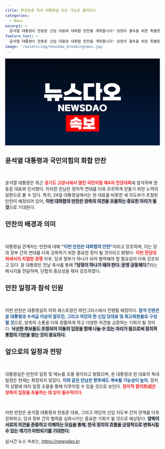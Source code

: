 ```yaml
---
title: 尹한동훈 독대 대통령실 모든 가능성 열려있다
categories:
  - News
excerpt: >
  윤석열 대통령이 한동훈 신임 대표와 대화합 만찬을 개최합니다! 당정의 결속을 위한 특별한 저녁, 무엇이 논의될까요? 클릭하면 만찬의 비밀이 밝혀집니다!
feature_text: >
  윤석열 대통령이 한동훈 신임 대표와 대화합 만찬을 개최합니다! 당정의 결속을 위한 특별한 저녁, 무엇이 논의될까요? 클릭하면 만찬의 비밀이 밝혀집니다!
image: '/assets/img/newsdao_breakingnews.jpg'
---
```


<p><img src="/assets/img/newsdao_breakingnews.jpg" alt="ontimetimes 속보" /></p>

<h2 data-ke-size="size26">윤석열 대통령과 국민의힘의 화합 만찬</h2>

<p data-ke-size="size16">&nbsp;</p>

<p>윤석열 대통령은 최근 <b><span style="color: #ee2323;">경기도 고양시에서 열린 국민의힘 제4차 전당대회</span></b>에 참석하며 한동훈 대표와 인사했다. 이러한 만남은 정치적 연대를 더욱 끈끈하게 만들기 위한 노력의 일환으로 볼 수 있다. 특히, 24일 대통령실에서는 한 대표를 비롯한 새 지도부가 초청된 만찬이 예정되어 있어, <b><span style="background-color: #21538527;">이번 대화합의 만찬은 양측의 의견을 조율하는 중요한 자리가 될 것</span></b>으로 기대된다.</p>

<h2 data-ke-size="size26">만찬의 배경과 의미</h2>

<p data-ke-size="size16">&nbsp;</p>

<p>대통령실 관계자는 만찬에 대해 <b><span style="color: #1a5490;">"이번 만찬은 대화합의 만찬"</span></b>이라고 강조하며, 이는 당과 정부 간의 연대를 더욱 강화하기 위한 중요한 장이 될 것이라고 밝혔다. <b><span style="color: #ee2323;">이번 전당대회에서의 치열한 경쟁</span></b> 이후, 당과 정부가 하나가 되어 협력해야 할 필요성이 더욱 강조되고 있다. 윤 대통령은 전날 축사를 통해 <b><span style="background-color: #21538527;">"당정이 하나가 돼야 한다. 운명 공동체다."</span></b>라는 메시지를 전달하며, 단합의 중요성을 재차 강조하였다.</p>

<h2 data-ke-size="size26">만찬 일정과 참석 인원</h2>

<p data-ke-size="size16">&nbsp;</p>

<p>이번 만찬은 대통령실의 야외 레스토랑인 파인그라스에서 진행될 예정이다. <b><span style="color: #1a5490;">참석 인원은 윤 대통령과 수석급 이상의 참모진, 그리고 여당의 한 신임 당대표 및 최고위원들로 구성될 것</span></b>으로, 양측의 소통을 더욱 원활하게 하고 다양한 의견을 교환하는 기회가 될 것이다. <b><span style="background-color: #21538527;">낙선한 후보들도 초청되어 이들의 입장을 함께 나눌 수 있는 자리가 됨으로써 정치적 통합의 기반을 쌓는 것이 중요하다.</span></b></p>

<h2 data-ke-size="size26">앞으로의 일정과 전망</h2>

<p data-ke-size="size16">&nbsp;</p>

<p>대통령실은 만찬의 일정 및 메뉴를 조율 중이라고 밝혔으며, 윤 대통령과 한 대표의 독대 일정은 현재는 확정되지 않았다. <b><span style="color: #1a5490;">이와 같은 만남은 향후에도 계속될 가능성이 높아</span></b>, 정치적 상황에 따라 일정 조율을 통해 이루어질 수 있을 것으로 보인다. <b><span style="color: #ee2323;">정치적 합의形成은 양측의 입장을 조율하는 데 있어 필수적이다.</span></b></p>

<p data-ke-size="size16">&nbsp;</p>

<p>이번 만찬은 윤석열 대통령과 한동훈 대표, 그리고 여당의 신임 지도부 간의 관계를 더욱 강화하고, 당과 정부 간의 협력을 심화시키는 중요한 기회가 될 것으로 예상된다. <b><span style="background-color: #21538527;">양측이 서로의 의견을 존중하고 이해하는 모습을 통해, 한국 정치의 흐름을 긍정적으로 변화시킬 수 있는 계기가 마련되기를 기대한다.</span></b></p>
실시간 뉴스 속보는, <a href="https://newsdao.kr" rel="dofollow">https://newsdao.kr</a>


